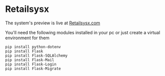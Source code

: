 # Retailsysx

The system's preview is live at [Retailsysx.com](https://mukuha.pythonanywhere.com/)


You'll need the following modules installed in your pc or just create a virtual environment for them  
```
pip install python-dotenv
pip install Flask
pip install Flask-SQLAlchemy
pip install Flask-Mail
pip install Flask-Login
pip install Flask-Migrate

```
